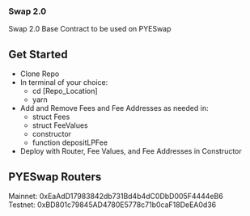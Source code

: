 ### Swap 2.0
Swap 2.0 Base Contract to be used on PYESwap

## Get Started
- Clone Repo
- In terminal of your choice:
  - cd [Repo_Location]
  - yarn
- Add and Remove Fees and Fee Addresses as needed in: 
  - struct Fees
  - struct FeeValues
  - constructor
  - function depositLPFee
- Deploy with Router, Fee Values, and Fee Addresses in Constructor

## PYESwap Routers
Mainnet: 0xEaAdD17983842db731Bd4b4dC0DbD005F4444eB6   
Testnet: 0xBD801c79845AD4780E5778c71b0caF18DeEA0d36
